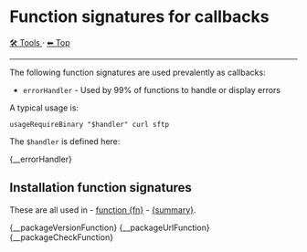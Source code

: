 # Function signatures for callbacks

<!-- TEMPLATE toolHeader 2 -->
[🛠️ Tools ](./index.md) &middot; [⬅ Top ](../index.md)
<hr />

The following function signatures are used prevalently as callbacks:

- `errorHandler` - Used by 99% of functions to handle or display errors

A typical usage is:

    usageRequireBinary "$handler" curl sftp

The `$handler` is defined here:

{__errorHandler}

## Installation function signatures

These are all used in - [function {fn}]({documentationPath}) - [{summary}]({sourceLink}).

{__packageVersionFunction} 
{__packageUrlFunction} 
{__packageCheckFunction}
